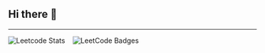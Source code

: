 ## Hi there 👋
---

![Leetcode Stats](https://leetcard.jacoblin.cool/717822p145?theme=dark&ext=contest)  &nbsp;&nbsp; <img src="https://leetcode-badge-showcase.vercel.app/api?username=717822p145&animated=true" alt="LeetCode Badges"/>

<!--
**sakthi-2005/sakthi-2005** is a ✨ _special_ ✨ repository because its `README.md` (this file) appears on your GitHub profile.

Here are some ideas to get you started:

- 🔭 I’m currently working on ...
- 🌱 I’m currently learning ...
- 👯 I’m looking to collaborate on ...
- 🤔 I’m looking for help with ...
- 💬 Ask me about ...
- 📫 How to reach me: ...
- 😄 Pronouns: ...
- ⚡ Fun fact: ...
-->
